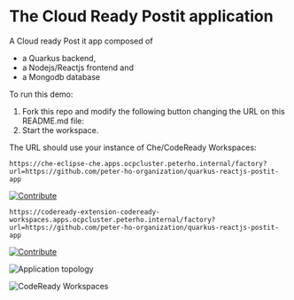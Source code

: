 # The Cloud Ready Postit application
A Cloud ready Post it app composed of
- a Quarkus backend,
- a Nodejs/Reactjs frontend and
- a Mongodb database


To run this demo:
1. Fork this repo and modify the following button changing the URL on this README.md file:
2. Start the workspace.

The URL should use your instance of Che/CodeReady Workspaces:

```
https://che-eclipse-che.apps.ocpcluster.peterho.internal/factory?url=https://github.com/peter-ho-organization/quarkus-reactjs-postit-app
```
[![Contribute](factory-contribute.svg)](https://che-eclipse-che.apps.ocpcluster.peterho.internal/factory?url=https://github.com/peter-ho-organization/quarkus-reactjs-postit-app)

```
https://codeready-extension-codeready-workspaces.apps.ocpcluster.peterho.internal/factory?url=https://github.com/peter-ho-organization/quarkus-reactjs-postit-app
```
[![Contribute](factory-contribute.svg)](https://codeready-extension-codeready-workspaces.apps.ocpcluster.peterho.internal/factory?url=https://github.com/peter-ho-organization/quarkus-reactjs-postit-app)

![Application topology](topology.png "Application Topology")

![CodeReady Workspaces](codeready-workspaces-preview.png "CodeReady Workspaces")
